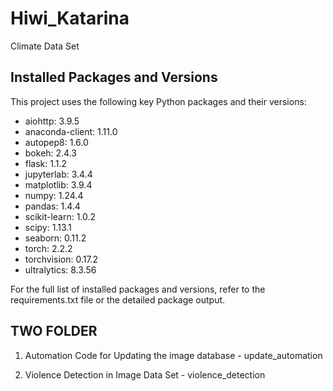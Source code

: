 # Hiwi_Katarina
Climate Data Set 


## Installed Packages and Versions

This project uses the following key Python packages and their versions:

* aiohttp: 3.9.5
* anaconda-client: 1.11.0
* autopep8: 1.6.0
* bokeh: 2.4.3
* flask: 1.1.2
* jupyterlab: 3.4.4
* matplotlib: 3.9.4
* numpy: 1.24.4
* pandas: 1.4.4
* scikit-learn: 1.0.2
* scipy: 1.13.1
* seaborn: 0.11.2
* torch: 2.2.2
* torchvision: 0.17.2
* ultralytics: 8.3.56
  
For the full list of installed packages and versions, refer to the requirements.txt file or the detailed package output.


## TWO FOLDER 

1. Automation Code for Updating the image database - update_automation

2. Violence Detection in Image Data Set - violence_detection